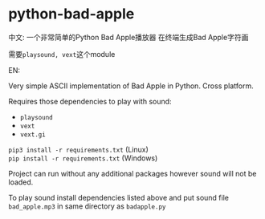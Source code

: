 # python-bad-apple
中文:
一个非常简单的Python Bad Apple播放器
在终端生成Bad Apple字符画

需要`playsound, vext`这个module

EN:

Very simple ASCII implementation of Bad Apple in Python.
Cross platform.

Requires those dependencies to play with sound:
- `playsound`
- `vext`
- `vext.gi`

`pip3 install -r requirements.txt` (Linux) \
`pip install -r requirements.txt` (Windows)

Project can run without any additional packages however sound will not be loaded.


To play sound install dependencies listed above and put sound file `bad_apple.mp3` in same directory as `badapple.py`